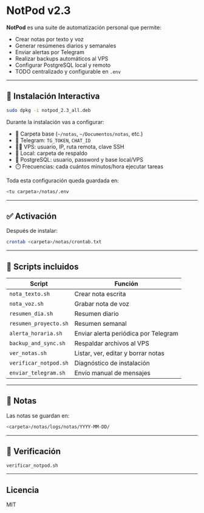 
# NotPod v2.3

**NotPod** es una suite de automatización personal que permite:

- Crear notas por texto y voz
- Generar resúmenes diarios y semanales
- Enviar alertas por Telegram
- Realizar backups automáticos al VPS
- Configurar PostgreSQL local y remoto
- TODO centralizado y configurable en `.env`

---

## 🧠 Instalación Interactiva

```bash
sudo dpkg -i notpod_2.3_all.deb
```

Durante la instalación vas a configurar:

- 📍 Carpeta base (`~/notas`, `~/Documentos/notas`, etc.)
- 🔑 Telegram: `TG_TOKEN`, `CHAT_ID`
- 🧑‍💻 VPS: usuario, IP, ruta remota, clave SSH
- 💾 Local: carpeta de respaldo
- 🐘 PostgreSQL: usuario, password y base local/VPS
- ⏱️ Frecuencias: cada cuántos minutos/hora ejecutar tareas

Toda esta configuración queda guardada en:
```bash
<tu carpeta>/notas/.env
```

---

## ✅ Activación

Después de instalar:

```bash
crontab <carpeta>/notas/crontab.txt
```

---

## 📁 Scripts incluidos

| Script               | Función                                       |
|----------------------|-----------------------------------------------|
| `nota_texto.sh`      | Crear nota escrita                            |
| `nota_voz.sh`        | Grabar nota de voz                            |
| `resumen_dia.sh`     | Resumen diario                                |
| `resumen_proyecto.sh`| Resumen semanal                               |
| `alerta_horaria.sh`  | Enviar alerta periódica por Telegram          |
| `backup_and_sync.sh` | Respaldar archivos al VPS                     |
| `ver_notas.sh`       | Listar, ver, editar y borrar notas            |
| `verificar_notpod.sh`| Diagnóstico de instalación                    |
| `enviar_telegram.sh` | Envío manual de mensajes                      |

---

## 📂 Notas

Las notas se guardan en:
```bash
<carpeta>/notas/logs/notas/YYYY-MM-DD/
```

---

## 🧪 Verificación

```bash
verificar_notpod.sh
```

---

## Licencia

MIT
